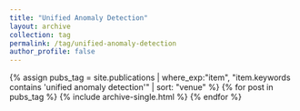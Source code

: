 ```yaml
---
title: "Unified Anomaly Detection"
layout: archive
collection: tag
permalink: /tag/unified-anomaly-detection
author_profile: false
---
```


{% assign pubs_tag = site.publications | where_exp:"item", "item.keywords contains 'unified anomaly detection'" | sort: "venue" %}
{% for post in pubs_tag %}
  {% include archive-single.html %}
{% endfor %}